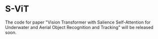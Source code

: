 # S-ViT
The code for paper "Vision Transformer with Salience Self-Attention for Underwater and Aerial Object Recognition and Tracking" will be released soon.
